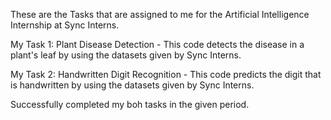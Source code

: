 These are the Tasks that are assigned to me for the Artificial Intelligence Internship at Sync Interns.

My Task 1: Plant Disease Detection - This code detects the disease in a plant's leaf by using the datasets given by Sync Interns.

My Task 2: Handwritten Digit Recognition - This code predicts the digit that is handwritten by using the datasets given by Sync Interns.

Successfully completed my boh tasks in the given period.
